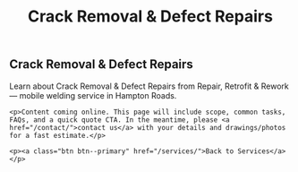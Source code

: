 ﻿---
layout: kmw_base
title: Crack Removal & Defect Repairs
permalink: /services/repair-retrofit/crack-repair/
seo_description: Learn about Crack Removal & Defect Repairs from Repair, Retrofit & Rework — mobile welding service in Hampton Roads.
---

<section class="section">
  <div class="container">
    <h1>Crack Removal & Defect Repairs</h1>
    <p class="lead">Learn about Crack Removal & Defect Repairs from Repair, Retrofit & Rework — mobile welding service in Hampton Roads.</p>

    <p>Content coming online. This page will include scope, common tasks, FAQs, and a quick quote CTA. In the meantime, please <a href="/contact/">contact us</a> with your details and drawings/photos for a fast estimate.</p>

    <p><a class="btn btn--primary" href="/services/">Back to Services</a></p>
  </div>
</section>
